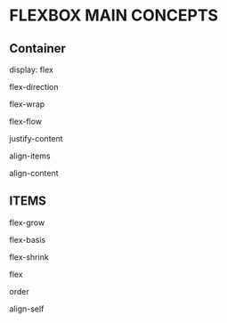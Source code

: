 # **FLEXBOX MAIN CONCEPTS**

## **Container**

display: flex

flex-direction

flex-wrap

flex-flow

justify-content

align-items

align-content

## **ITEMS**

flex-grow

flex-basis

flex-shrink

flex

order

align-self